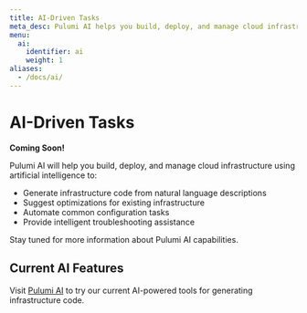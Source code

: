```yaml
---
title: AI-Driven Tasks
meta_desc: Pulumi AI helps you build, deploy, and manage cloud infrastructure using artificial intelligence.
menu:
  ai:
    identifier: ai
    weight: 1
aliases:
  - /docs/ai/
---
```


# AI-Driven Tasks

**Coming Soon!**

Pulumi AI will help you build, deploy, and manage cloud infrastructure using artificial intelligence to:

- Generate infrastructure code from natural language descriptions
- Suggest optimizations for existing infrastructure
- Automate common configuration tasks
- Provide intelligent troubleshooting assistance

Stay tuned for more information about Pulumi AI capabilities.

## Current AI Features

Visit [Pulumi AI](https://www.pulumi.com/ai) to try our current AI-powered tools for generating infrastructure code.